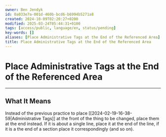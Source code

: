 ```yaml
---
owner: Ben Jendyk
id: 0a033e7a-001d-460b-bcd6-b6994b5271a8
created: 2024-10-09T02:20:27+0200
modified: 2025-03-24T05:44:31+0100
tags: [access/public, language/en, status/pending]
key-words: []
aliases: [Place Administrative Tags at the End of the Referenced Area]
title: Place Administrative Tags at the End of the Referenced Area
---
```


# Place Administrative Tags at the End of the Referenced Area

--- 

## What It Means

Instead of the previous practice to place [[2024-02-19-16-38-59|Administrative Tags]] at the front of the thing to be changed, place them at the end instead. If it is about a single line, place it at the end of the line, if it is a the end of a section place it correspondingly (and so on). 